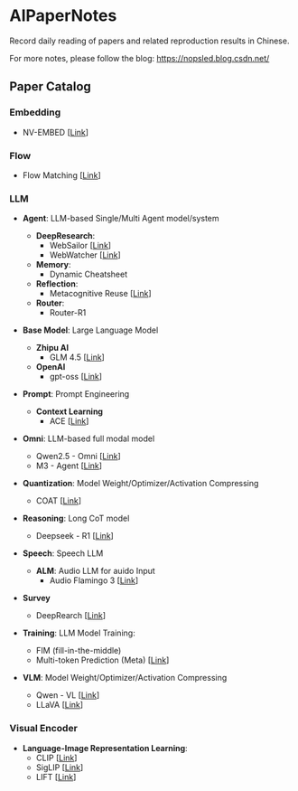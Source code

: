 # AIPaperNotes
Record daily reading of papers and related reproduction results in Chinese.

For more notes, please follow the blog: https://nopsled.blog.csdn.net/

## Paper Catalog

### Embedding

- NV-EMBED [[Link](https://github.com/AlphaAvatar/AIPaperNotes/blob/main/Embedding/2025/NV-EMBED%3A%20IMPROVED%20TECHNIQUES%20FOR%20TRAINING%20LLMS%20AS%20GENERALIST%20EMBEDDING%20MODELS.md)]

### Flow

- Flow Matching [[Link](https://github.com/AlphaAvatar/AIPaperNotes/blob/main/Flow/2023/FLOW%20MATCHING%20FOR%20GENERATIVE%20MODELING.md)]

### LLM

- **Agent**: LLM-based Single/Multi Agent model/system
    - **DeepResearch**:
        - WebSailor [[Link](https://github.com/AlphaAvatar/AIPaperNotes/blob/main/LLM/Agent/DeepRearch/2025/WebSailor%3A%20Navigating%20Super-human%20Reasoning%20for%20Web%20Agent.md)]
        - WebWatcher [[Link](https://github.com/AlphaAvatar/AIPaperNotes/blob/main/LLM/Agent/DeepRearch/2025/WebWatcher%3A%20Breaking%20New%20Frontiers%20of%20Vision-Language%20Deep%20Research%20Agent.md)]
    - **Memory**:
        - Dynamic Cheatsheet
    - **Reflection**:
        - Metacognitive Reuse [[Link](https://github.com/AlphaAvatar/AIPaperNotes/blob/main/LLM/Agent/Reflection/2025/Metacognitive%20Reuse%3A%20Turning%20Recurring%20LLM%20Reasoning%20Into%20Concise%20Behaviors.md)]
    - **Router**:
        - Router-R1

- **Base Model**: Large Language Model
    - **Zhipu AI**
        - GLM 4.5 [[Link](https://github.com/AlphaAvatar/AIPaperNotes/blob/main/LLM/Base%20Model/Zhipu%20AI/2025/GLM-4.5%3A%20Agentic%2C%20Reasoning%2C%20and%20Coding%20(ARC)%20Foundation%20Models.md)]
    - **OpenAI**
        - gpt-oss [[Link](https://github.com/AlphaAvatar/AIPaperNotes/blob/main/LLM/Base%20Model/OpenAI/2025/gpt-oss-120b%20%26%20gpt-oss-20b%20Model%20Card.md)]

- **Prompt**: Prompt Engineering
    - **Context Learning**
        - ACE [[Link](https://github.com/AlphaAvatar/AIPaperNotes/blob/main/LLM/Prompt/Context%20Learning/2025/Agentic%20Context%20Engineering%3A%20Evolving%20Contexts%20for%20Self-Improving%20Language%20Models.md)]

- **Omni**: LLM-based full modal model
    - Qwen2.5 - Omni [[Link](https://github.com/AlphaAvatar/AIPaperNotes/blob/main/LLM/Omni/2025/Qwen2.5-Omni%20Technical%20Report.md)]
    - M3 - Agent [[Link](https://github.com/AlphaAvatar/AIPaperNotes/blob/main/LLM/Omni/2025/Seeing%2C%20Listening%2C%20Remembering%2C%20and%20Reasoning%3A%20A%20Multimodal%20Agent%20with%20Long-Term%20Memory.md)]

- **Quantization**: Model Weight/Optimizer/Activation Compressing
    - COAT [[Link](https://github.com/AlphaAvatar/AIPaperNotes/blob/main/LLM/Quantization/2025/COAT%3A%20COMPRESSING%20OPTIMIZER%20STATES%20AND%20ACTIVATION%20FOR%20MEMORY-EFFICIENT%20FP8%20TRAINING.md)]

- **Reasoning**: Long CoT model
    - Deepseek - R1 [[Link](https://github.com/AlphaAvatar/AIPaperNotes/blob/main/LLM/Reasoning/2025/DeepSeek-R1%3A%20Incentivizing%20Reasoning%20Capability%20in%20LLMs%20via%20Reinforcement%20Learning.md)]

- **Speech**: Speech LLM
    - **ALM**: Audio LLM for auido Input
        - Audio Flamingo 3 [[Link](https://github.com/AlphaAvatar/AIPaperNotes/blob/main/LLM/Speech/ALM/2025/Audio%20Flamingo%203%3A%20Advancing%20Audio%20Intelligence%20with%20Fully%20Open%20Large%20Audio%20Language%20Models.md)]

- **Survey**
    - DeepRearch [[Link](https://github.com/AlphaAvatar/AIPaperNotes/blob/main/LLM/Survey/DeepRearch/2025/A%20Comprehensive%20Survey%20of%20Deep%20Research%3A%20Systems%2C%20Methodologies%2C%20and%20Applications.md)]

- **Training**: LLM Model Training:
    - FIM (fill-in-the-middle)
    - Multi-token Prediction (Meta) [[Link](https://github.com/AlphaAvatar/AIPaperNotes/blob/main/LLM/Training/Multi-token%20Prediction/2025/Better%20%26%20Faster%20Large%20Language%20Models%20via%20Multi-token%20Prediction.md)]

- **VLM**: Model Weight/Optimizer/Activation Compressing
    - Qwen - VL [[Link](https://github.com/AlphaAvatar/AIPaperNotes/blob/main/LLM/VLM/2023/Qwen-VL%3A%20A%20Versatile%20Vision-Language%20Model%20for%20Understanding%2C%20Localization%2C%20Text%20Reading%2C%20and%20Beyond.md)]
    - LLaVA [[Link](https://github.com/AlphaAvatar/AIPaperNotes/blob/main/LLM/VLM/2023/Visual%20Instruction%20Tuning.md)]

### Visual Encoder

- **Language-Image Representation Learning**:
    - CLIP [[Link](https://github.com/AlphaAvatar/AIPaperNotes/blob/main/Visual%20Encoder/Language%20Image%20Pretraining/2021/Learning%20Transferable%20Visual%20Models%20From%20Natural%20Language%20Supervision.md)]
    - SigLIP [[Link](https://github.com/AlphaAvatar/AIPaperNotes/blob/main/Visual%20Encoder/Language%20Image%20Pretraining/2023/Sigmoid%20Loss%20for%20Language%20Image%20Pre-Training.md)]
    - LIFT [[Link](https://github.com/AlphaAvatar/AIPaperNotes/blob/main/Visual%20Encoder/Language%20Image%20Pretraining/2025/Language-Image%20Alignment%20with%20Fixed%20Text%20Encoders.md)]
